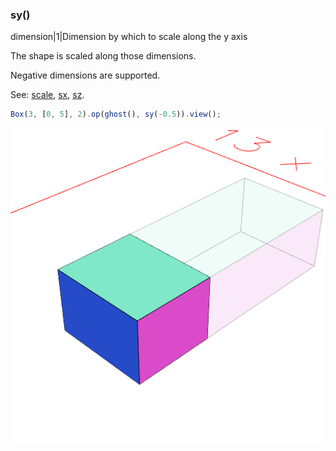 ### sy()
dimension|1|Dimension by which to scale along the y axis

The shape is scaled along those dimensions.

Negative dimensions are supported.

See: [scale](#https://raw.githubusercontent.com/jsxcad/JSxCAD/master/nb/api/scale.nb), [sx](#https://raw.githubusercontent.com/jsxcad/JSxCAD/master/nb/api/sx.nb), [sz](#https://raw.githubusercontent.com/jsxcad/JSxCAD/master/nb/api/sz.nb).

```JavaScript
Box(3, [0, 5], 2).op(ghost(), sy(-0.5)).view();
```

![Image](sy.md.0.png)
